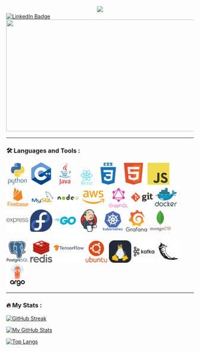 <div id="header" align="center">
  <img src="https://media.giphy.com/media/M9gbBd9nbDrOTu1Mqx/giphy.gif" width="100"/>
</div>

<div id="badges">
  <a href="https://www.linkedin.com/in/aryan-sharma-02423a223/">
    <img src="https://img.shields.io/badge/LinkedIn-blue?style=for-the-badge&logo=linkedin&logoColor=white" alt="LinkedIn Badge"/>
  </a>
 </div>

<div align="center">
  <img src="https://media.giphy.com/media/dWesBcTLavkZuG35MI/giphy.gif" width="600" height="300"/>
</div>

---

### :hammer_and_wrench: Languages and Tools :

<div>
  <img src = "https://github.com/devicons/devicon/blob/master/icons/python/python-original-wordmark.svg" title="Python" width="60" height="60"/>
  <img src = "https://github.com/devicons/devicon/blob/master/icons/cplusplus/cplusplus-original.svg" title="C++" width="60" height="60"/>
  <img src="https://github.com/devicons/devicon/blob/master/icons/java/java-original-wordmark.svg" title="Java" alt="Java" width="60" height="60"/>&nbsp;
  <img src="https://github.com/devicons/devicon/blob/master/icons/react/react-original-wordmark.svg" title="React" alt="React" width="40" height="40"/>&nbsp;
  <img src="https://github.com/devicons/devicon/blob/master/icons/css3/css3-plain-wordmark.svg"  title="CSS3" alt="CSS" width="60" height="60"/>&nbsp;
  <img src="https://github.com/devicons/devicon/blob/master/icons/html5/html5-original.svg" title="HTML5" alt="HTML" width="60" height="60"/>&nbsp;
  <img src="https://github.com/devicons/devicon/blob/master/icons/javascript/javascript-original.svg" title="JavaScript" alt="JavaScript" width="60" height="60"/>&nbsp;
  <img src="https://github.com/devicons/devicon/blob/master/icons/firebase/firebase-plain-wordmark.svg" title="Firebase" alt="Firebase" width="60" height="60"/>&nbsp;
  <img src="https://github.com/devicons/devicon/blob/master/icons/mysql/mysql-original-wordmark.svg" title="MySQL"  alt="MySQL" width="60" height="60"/>&nbsp;
  <img src="https://github.com/devicons/devicon/blob/master/icons/nodejs/nodejs-original-wordmark.svg" title="NodeJS" alt="NodeJS" width="60" height="60"/>&nbsp;
  <img src="https://github.com/devicons/devicon/blob/master/icons/amazonwebservices/amazonwebservices-plain-wordmark.svg" title="AWS" alt="AWS" width="60" height="60"/>&nbsp;
  <img src = "https://github.com/devicons/devicon/blob/master/icons/graphql/graphql-plain-wordmark.svg" title="GraphQL" width="60" height="60"/>
  <img src="https://github.com/devicons/devicon/blob/master/icons/git/git-original-wordmark.svg" title="Git" **alt="Git" width="60" height="60"/>
  <img src = "https://github.com/devicons/devicon/blob/master/icons/docker/docker-original-wordmark.svg" title="Docker" width="60" height="60"/>
  <img src = "https://github.com/devicons/devicon/blob/master/icons/express/express-original-wordmark.svg" title="Express" width="60" height="60"/>
  <img src = "https://github.com/devicons/devicon/blob/master/icons/fedora/fedora-original.svg" title="Fedora" width="60" height="60"/>
  <img src = "https://github.com/devicons/devicon/blob/master/icons/go/go-original-wordmark.svg" title="Go" width="60" height="60"/>
  <img src = "https://github.com/devicons/devicon/blob/master/icons/jenkins/jenkins-original.svg" title="Jenkins" width="60" height="60"/>
  <img src = "https://github.com/devicons/devicon/blob/master/icons/kubernetes/kubernetes-plain-wordmark.svg" title="Kubernetes" width="60" height="60"/>
  <img src = "https://github.com/devicons/devicon/blob/master/icons/grafana/grafana-original-wordmark.svg" title="Grafana" width="60" height="60"/>
  <img src = "https://github.com/devicons/devicon/blob/master/icons/mongodb/mongodb-original-wordmark.svg" title="MongoDB" width="60" height="60"/>
  <img src = "https://github.com/devicons/devicon/blob/master/icons/postgresql/postgresql-original-wordmark.svg" title="PostgreSQL" width="60" height="60"/>
  <img src = "https://github.com/devicons/devicon/blob/master/icons/redis/redis-original-wordmark.svg" title="Redis" width="60" height="60"/>
  <img src="https://github.com/devicons/devicon/blob/master/icons/tensorflow/tensorflow-original-wordmark.svg" title="Tensorflow" width="80" height="80"/>
  <img src = "https://github.com/devicons/devicon/blob/master/icons/ubuntu/ubuntu-plain-wordmark.svg" title="Ubuntu" width="60" height="60"/>
  <img src = "https://github.com/tandpfun/skill-icons/blob/main/icons/Linux-Dark.svg" title="Linux" width="60" height="60"/>
  <img src="https://github.com/devicons/devicon/blob/master/icons/apachekafka/apachekafka-original-wordmark.svg" title="Kafka" width="60" height="60"/>
  <img src="https://github.com/devicons/devicon/blob/master/icons/flask/flask-original.svg" title="Flask" width="60" height="60"/>
  <img src="https://github.com/devicons/devicon/blob/master/icons/argocd/argocd-original-wordmark.svg" title="ArgoCD" width="60" height="60"/>
</div>

---

### :fire: My Stats :

[![GitHub Streak](http://github-readme-streak-stats.herokuapp.com?user=aryans1204&theme=dark&background=000000)](https://git.io/streak-stats)

[![My GitHub Stats](https://my-repo-latest.vercel.app/api?username=aryans1204&theme=transparent&show_icons=true)](https://github.com/anuraghazra/github-readme-stats)

[![Top Langs](https://my-repo-latest.vercel.app/api/top-langs/?username=aryans1204&hide=Jupyter%20Notebook&theme=transparent&show_icons=true)](https://github.com/anuraghazra/github-readme-stats)

